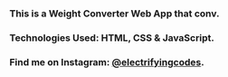 ### This is a Weight Converter Web App that conv.

### Technologies Used: HTML, CSS & JavaScript.

### Find me on Instagram: [@electrifyingcodes][Instagram].

[Instagram]: https://www.instagram.com/electrifyingcodes